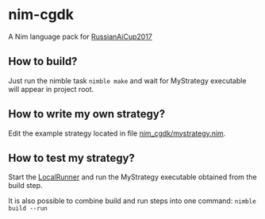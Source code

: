 # nim-cgdk
A Nim language pack for [RussianAiCup2017](https://russianaicup.ru)

## How to build?
Just run the nimble task `nimble make` and wait for MyStrategy executable will appear in project root.

## How to write my own strategy?
Edit the example strategy located in file [nim_cgdk/mystrategy.nim](https://github.com/xomachine/nim-cgdk/blob/master/nim_cgdk/mystrategy.nim).

## How to test my strategy?
Start the [LocalRunner](http://russianaicup.ru/p/localrunner?locale=en) and run the MyStrategy executable obtained from the build step.

It is also possible to combine build and run steps into one command:
`nimble build --run`
